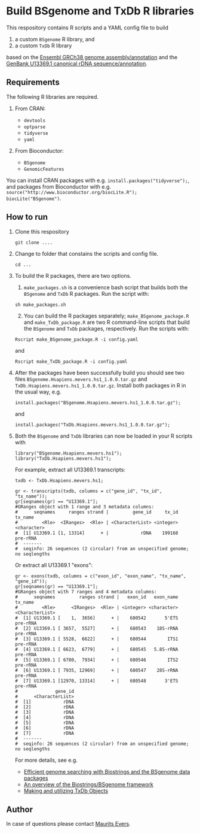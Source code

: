 # Build BSgenome and TxDb R libraries

This respository contains R scripts and a YAML config file to build

1. a custom `BSgenome` R library, and
2. a custom `TxDb` R library

based on the [Ensembl GRCh38 genome assembly/annotation](ftp://ftp.ensembl.org/pub/release-89) and the [GenBank U13369.1 canonical rDNA sequence/annotation](https://www.ncbi.nlm.nih.gov/nuccore/555853).


## Requirements

The following R libraries are required.

1. From CRAN:

    * `devtools`
    * `optparse`
    * `tidyverse`
    * `yaml`

2. From Bioconductor:

    * `BSgenome`
    * `GenomicFeatures`


You can install CRAN packages with e.g. `install.packages("tidyverse");`, and packages from Bioconductor with e.g. `source("http://www.bioconductor.org/biocLite.R"); biocLite("BSgenome")`.


## How to run

1. Clone this respository

    ```
    git clone ....

    ```

2. Change to folder that constains the scripts and config file.

    ```
    cd ...
    ```

3. To build the R packages, there are two options.

    1. `make_packages.sh` is a convenience bash script that builds both the `BSgenome` and `TxDb` R packages. Run the script with:
    ```
    sh make_packages.sh
    ```

    2. You can build the R packages separately; `make_BSgenome_package.R` and `make_TxDb_package.R` are two R command-line scripts that build the `BSgenome` and `TxDb` packages, respectively. Run the scripts with:
    ```
    Rscript make_BSgenome_package.R -i config.yaml
    ```
    and
    ```
    Rscript make_TxDb_package.R -i config.yaml
    ```

4. After the packages have been successfully build you should see two files `BSgenome.Hsapiens.mevers.hs1_1.0.0.tar.gz` and `TxDb.Hsapiens.mevers.hs1_1.0.0.tar.gz`. Install both packages in R in the usual way, e.g.

    ```
    install.packages("BSgenome.Hsapiens.mevers.hs1_1.0.0.tar.gz");
    ```

    and

    ```
    install.packages("TxDb.Hsapiens.mevers.hs1_1.0.0.tar.gz");
    ```

5. Both the `BSgenome` and `TxDb` libraries can now be loaded in your R scripts with

    ```
    library("BSgenome.Hsapiens.mevers.hs1");
    library("TxDb.Hsapiens.mevers.hs1");
    ```

    For example, extract all U13369.1 transcripts:

    ```
    txdb <- TxDb.Hsapiens.mevers.hs1;

    gr <- transcripts(txdb, columns = c("gene_id", "tx_id", "tx_name"));
    gr[seqnames(gr) == "U13369.1"];
    #GRanges object with 1 range and 3 metadata columns:
    #      seqnames     ranges strand |         gene_id     tx_id     tx_name
    #         <Rle>  <IRanges>  <Rle> | <CharacterList> <integer> <character>
    #  [1] U13369.1 [1, 13314]      + |            rDNA    199168    pre-rRNA
    #  -------
    #  seqinfo: 26 sequences (2 circular) from an unspecified genome; no seqlengths    
    ```

    Or extract all U13369.1 "exons":
    ```
    gr <- exons(txdb, columns = c("exon_id", "exon_name", "tx_name", "gene_id"));
    gr[seqnames(gr) == "U13369.1"];
    #GRanges object with 7 ranges and 4 metadata columns:
    #      seqnames         ranges strand |   exon_id   exon_name         tx_name
    #         <Rle>      <IRanges>  <Rle> | <integer> <character> <CharacterList>
    #  [1] U13369.1 [    1,  3656]      + |    680542       5'ETS        pre-rRNA
    #  [2] U13369.1 [ 3657,  5527]      + |    680543    18S-rRNA        pre-rRNA
    #  [3] U13369.1 [ 5528,  6622]      + |    680544        ITS1        pre-rRNA
    #  [4] U13369.1 [ 6623,  6779]      + |    680545   5.8S-rRNA        pre-rRNA
    #  [5] U13369.1 [ 6780,  7934]      + |    680546        ITS2        pre-rRNA
    #  [6] U13369.1 [ 7935, 12969]      + |    680547    28S-rRNA        pre-rRNA
    #  [7] U13369.1 [12970, 13314]      + |    680548       3'ETS        pre-rRNA
    #              gene_id
    #      <CharacterList>
    #  [1]            rDNA
    #  [2]            rDNA
    #  [3]            rDNA
    #  [4]            rDNA
    #  [5]            rDNA
    #  [6]            rDNA
    #  [7]            rDNA
    #  -------
    #  seqinfo: 26 sequences (2 circular) from an unspecified genome; no seqlengths
    ```

    For more details, see e.g.

    * [Efficient genome searching with Biostrings and the BSgenome data packages](https://bioconductor.org/packages/release/bioc/vignettes/BSgenome/inst/doc/GenomeSearching.pdf)
    * [An overview of the Biostrings/BSgenome framework](https://www.bioconductor.org/help/course-materials/2011/BioC2011/LabStuff/BiostringsBSgenomeOverview.pdf)
    * [Making and utilizing TxDb Objects](https://bioconductor.org/packages/devel/bioc/vignettes/GenomicFeatures/inst/doc/GenomicFeatures.pdf)


## Author

In case of questions please contact [Maurits Evers](mailto:maurits.evers@anu.edu.au).
